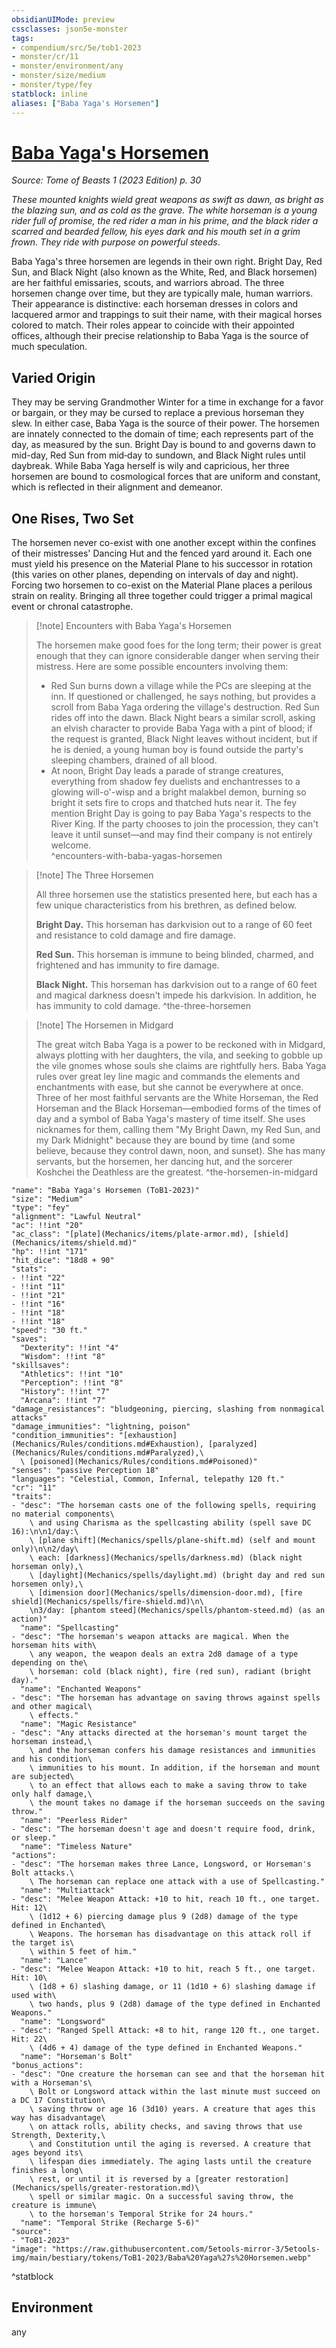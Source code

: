 ```yaml
---
obsidianUIMode: preview
cssclasses: json5e-monster
tags:
- compendium/src/5e/tob1-2023
- monster/cr/11
- monster/environment/any
- monster/size/medium
- monster/type/fey
statblock: inline
aliases: ["Baba Yaga's Horsemen"]
---
```

# [Baba Yaga's Horsemen](Mechanics\bestiary\fey/baba-yagas-horsemen-tob1-2023.md)
*Source: Tome of Beasts 1 (2023 Edition) p. 30*  

*These mounted knights wield great weapons as swift as dawn, as bright as the blazing sun, and as cold as the grave. The white horseman is a young rider full of promise, the red rider a man in his prime, and the black rider a scarred and bearded fellow, his eyes dark and his mouth set in a grim frown. They ride with purpose on powerful steeds*.

Baba Yaga's three horsemen are legends in their own right. Bright Day, Red Sun, and Black Night (also known as the White, Red, and Black horsemen) are her faithful emissaries, scouts, and warriors abroad. The three horsemen change over time, but they are typically male, human warriors. Their appearance is distinctive: each horseman dresses in colors and lacquered armor and trappings to suit their name, with their magical horses colored to match. Their roles appear to coincide with their appointed offices, although their precise relationship to Baba Yaga is the source of much speculation.

## Varied Origin

They may be serving Grandmother Winter for a time in exchange for a favor or bargain, or they may be cursed to replace a previous horseman they slew. In either case, Baba Yaga is the source of their power. The horsemen are innately connected to the domain of time; each represents part of the day, as measured by the sun. Bright Day is bound to and governs dawn to mid-day, Red Sun from mid‑day to sundown, and Black Night rules until daybreak. While Baba Yaga herself is wily and capricious, her three horsemen are bound to cosmological forces that are uniform and constant, which is reflected in their alignment and demeanor.

## One Rises, Two Set

The horsemen never co-exist with one another except within the confines of their mistresses' Dancing Hut and the fenced yard around it. Each one must yield his presence on the Material Plane to his successor in rotation (this varies on other planes, depending on intervals of day and night). Forcing two horsemen to co-exist on the Material Plane places a perilous strain on reality. Bringing all three together could trigger a primal magical event or chronal catastrophe.

> [!note] Encounters with Baba Yaga's Horsemen
> 
> The horsemen make good foes for the long term; their power is great enough that they can ignore considerable danger when serving their mistress. Here are some possible encounters involving them:
> 
> - Red Sun burns down a village while the PCs are sleeping at the inn. If questioned or challenged, he says nothing, but provides a scroll from Baba Yaga ordering the village's destruction. Red Sun rides off into the dawn. Black Night bears a similar scroll, asking an elvish character to provide Baba Yaga with a pint of blood; if the request is granted, Black Night leaves without incident, but if he is denied, a young human boy is found outside the party's sleeping chambers, drained of all blood.  
> - At noon, Bright Day leads a parade of strange creatures, everything from shadow fey duelists and enchantresses to a glowing will-o'-wisp and a bright malakbel demon, burning so bright it sets fire to crops and thatched huts near it. The fey mention Bright Day is going to pay Baba Yaga's respects to the River King. If the party chooses to join the procession, they can't leave it until sunset—and may find their company is not entirely welcome.  
^encounters-with-baba-yagas-horsemen

> [!note] The Three Horsemen
> 
> All three horsemen use the statistics presented here, but each has a few unique characteristics from his brethren, as defined below.
> 
> **Bright Day.** This horseman has darkvision out to a range of 60 feet and resistance to cold damage and fire damage.
> 
> **Red Sun.** This horseman is immune to being blinded, charmed, and frightened and has immunity to fire damage.
> 
> **Black Night.** This horseman has darkvision out to a range of 60 feet and magical darkness doesn't impede his darkvision. In addition, he has immunity to cold damage.
^the-three-horsemen

> [!note] The Horsemen in Midgard
> 
> The great witch Baba Yaga is a power to be reckoned with in Midgard, always plotting with her daughters, the vila, and seeking to gobble up the vile gnomes whose souls she claims are rightfully hers. Baba Yaga rules over great ley line magic and commands the elements and enchantments with ease, but she cannot be everywhere at once. Three of her most faithful servants are the White Horseman, the Red Horseman and the Black Horseman—embodied forms of the times of day and a symbol of Baba Yaga's mastery of time itself. She uses nicknames for them, calling them "My Bright Dawn, my Red Sun, and my Dark Midnight" because they are bound by time (and some believe, because they control dawn, noon, and sunset). She has many servants, but the horsemen, her dancing hut, and the sorcerer Koshchei the Deathless are the greatest.
^the-horsemen-in-midgard

```statblock
"name": "Baba Yaga's Horsemen (ToB1-2023)"
"size": "Medium"
"type": "fey"
"alignment": "Lawful Neutral"
"ac": !!int "20"
"ac_class": "[plate](Mechanics/items/plate-armor.md), [shield](Mechanics/items/shield.md)"
"hp": !!int "171"
"hit_dice": "18d8 + 90"
"stats":
- !!int "22"
- !!int "11"
- !!int "21"
- !!int "16"
- !!int "18"
- !!int "18"
"speed": "30 ft."
"saves":
  "Dexterity": !!int "4"
  "Wisdom": !!int "8"
"skillsaves":
  "Athletics": !!int "10"
  "Perception": !!int "8"
  "History": !!int "7"
  "Arcana": !!int "7"
"damage_resistances": "bludgeoning, piercing, slashing from nonmagical attacks"
"damage_immunities": "lightning, poison"
"condition_immunities": "[exhaustion](Mechanics/Rules/conditions.md#Exhaustion), [paralyzed](Mechanics/Rules/conditions.md#Paralyzed),\
  \ [poisoned](Mechanics/Rules/conditions.md#Poisoned)"
"senses": "passive Perception 18"
"languages": "Celestial, Common, Infernal, telepathy 120 ft."
"cr": "11"
"traits":
- "desc": "The horseman casts one of the following spells, requiring no material components\
    \ and using Charisma as the spellcasting ability (spell save DC 16):\n\n1/day:\
    \ [plane shift](Mechanics/spells/plane-shift.md) (self and mount only)\n\n2/day\
    \ each: [darkness](Mechanics/spells/darkness.md) (black night horseman only),\
    \ [daylight](Mechanics/spells/daylight.md) (bright day and red sun horsemen only),\
    \ [dimension door](Mechanics/spells/dimension-door.md), [fire shield](Mechanics/spells/fire-shield.md)\n\
    \n3/day: [phantom steed](Mechanics/spells/phantom-steed.md) (as an action)"
  "name": "Spellcasting"
- "desc": "The horseman's weapon attacks are magical. When the horseman hits with\
    \ any weapon, the weapon deals an extra 2d8 damage of a type depending on the\
    \ horseman: cold (black night), fire (red sun), radiant (bright day)."
  "name": "Enchanted Weapons"
- "desc": "The horseman has advantage on saving throws against spells and other magical\
    \ effects."
  "name": "Magic Resistance"
- "desc": "Any attacks directed at the horseman's mount target the horseman instead,\
    \ and the horseman confers his damage resistances and immunities and his condition\
    \ immunities to his mount. In addition, if the horseman and mount are subjected\
    \ to an effect that allows each to make a saving throw to take only half damage,\
    \ the mount takes no damage if the horseman succeeds on the saving throw."
  "name": "Peerless Rider"
- "desc": "The horseman doesn't age and doesn't require food, drink, or sleep."
  "name": "Timeless Nature"
"actions":
- "desc": "The horseman makes three Lance, Longsword, or Horseman's Bolt attacks.\
    \ The horseman can replace one attack with a use of Spellcasting."
  "name": "Multiattack"
- "desc": "Melee Weapon Attack: +10 to hit, reach 10 ft., one target. Hit: 12\
    \ (1d12 + 6) piercing damage plus 9 (2d8) damage of the type defined in Enchanted\
    \ Weapons. The horseman has disadvantage on this attack roll if the target is\
    \ within 5 feet of him."
  "name": "Lance"
- "desc": "Melee Weapon Attack: +10 to hit, reach 5 ft., one target. Hit: 10\
    \ (1d8 + 6) slashing damage, or 11 (1d10 + 6) slashing damage if used with\
    \ two hands, plus 9 (2d8) damage of the type defined in Enchanted Weapons."
  "name": "Longsword"
- "desc": "Ranged Spell Attack: +8 to hit, range 120 ft., one target. Hit: 22\
    \ (4d6 + 4) damage of the type defined in Enchanted Weapons."
  "name": "Horseman's Bolt"
"bonus_actions":
- "desc": "One creature the horseman can see and that the horseman hit with a Horseman's\
    \ Bolt or Longsword attack within the last minute must succeed on a DC 17 Constitution\
    \ saving throw or age 16 (3d10) years. A creature that ages this way has disadvantage\
    \ on attack rolls, ability checks, and saving throws that use Strength, Dexterity,\
    \ and Constitution until the aging is reversed. A creature that ages beyond its\
    \ lifespan dies immediately. The aging lasts until the creature finishes a long\
    \ rest, or until it is reversed by a [greater restoration](Mechanics/spells/greater-restoration.md)\
    \ spell or similar magic. On a successful saving throw, the creature is immune\
    \ to the horseman's Temporal Strike for 24 hours."
  "name": "Temporal Strike (Recharge 5-6)"
"source":
- "ToB1-2023"
"image": "https://raw.githubusercontent.com/5etools-mirror-3/5etools-img/main/bestiary/tokens/ToB1-2023/Baba%20Yaga%27s%20Horsemen.webp"
```
^statblock

## Environment

any